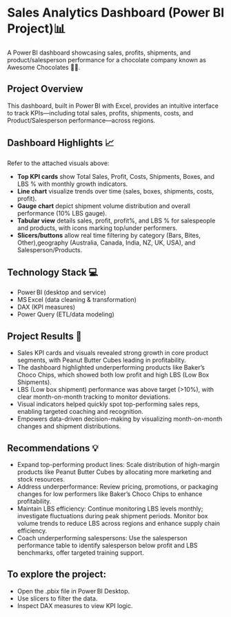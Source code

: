 # Sales Analytics Dashboard (Power BI Project)📊
A Power BI dashboard showcasing sales, profits, shipments, and product/salesperson performance for a chocolate company known as Awesome Chocolates 🍫🍬.

## Project Overview  
This dashboard, built in Power BI with Excel, provides an intuitive interface to track KPIs—including total sales, profits, shipments, costs, and Product/Salesperson performance—across regions.

## Dashboard Highlights 📈 
Refer to the attached visuals above:
- **Top KPI cards** show Total Sales, Profit, Costs, Shipments, Boxes, and LBS % with monthly growth indicators.
- **Line chart** visualize trends over time (sales, boxes, shipments, costs, profit).
- **Gauge chart** depict shipment volume distribution and overall performance (10% LBS gauge).
- **Tabular view** details sales, profit, profit%, and LBS % for salespeople and products, with icons marking top/under performers.
- **Slicers/buttons** allow real time filtering by category (Bars, Bites, Other),geography (Australia, Canada, India, NZ, UK, USA), and Salesperson/Products.

## Technology Stack 💻  
- Power BI (desktop and service)  
- MS Excel (data cleaning & transformation)  
- DAX (KPI measures)  
- Power Query (ETL/data modeling)

## Project Results 📝  
- Sales KPI cards and visuals revealed strong growth in core product segments, with Peanut Butter Cubes leading in profitability.
- The dashboard highlighted underperforming products like Baker’s Choco Chips, which showed both low profit and high LBS (Low Box Shipments).
- LBS (Low box shipment) performance was above target (>10%), with clear month-on-month tracking to monitor deviations.
- Visual indicators helped quickly spot top-performing sales reps, enabling targeted coaching and recognition.
- Empowers data-driven decision-making by visualizing month-on-month changes and shipment distributions.

## Recommendations 💡 
- Expand top-performing product lines: Scale distribution of high-margin products like Peanut Butter Cubes by allocating more marketing and stock resources.
- Address underperformance: Review pricing, promotions, or packaging changes for low performers like Baker’s Choco Chips to enhance profitability.
- Maintain LBS efficiency: Continue monitoring LBS levels monthly; investigate fluctuations during peak shipment periods. Monitor box volume trends to reduce LBS across regions and enhance supply chain efficiency.
- Coach underperforming salespersons: Use the salesperson performance table to identify salesperson below profit and LBS benchmarks, offer targeted training support.

## To explore the project:
- Open the .pbix file in Power BI Desktop.
- Use slicers to filter the data.
- Inspect DAX measures to view KPI logic.

